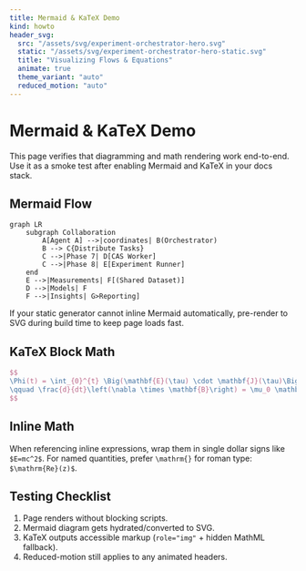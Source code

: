 ```yaml
---
title: Mermaid & KaTeX Demo
kind: howto
header_svg:
  src: "/assets/svg/experiment-orchestrator-hero.svg"
  static: "/assets/svg/experiment-orchestrator-hero-static.svg"
  title: "Visualizing Flows & Equations"
  animate: true
  theme_variant: "auto"
  reduced_motion: "auto"
---
```


# Mermaid & KaTeX Demo

This page verifies that diagramming and math rendering work end-to-end. Use it as a smoke test after enabling Mermaid and KaTeX in your docs stack.

## Mermaid Flow

```mermaid
graph LR
    subgraph Collaboration
        A[Agent A] -->|coordinates| B(Orchestrator)
        B --> C{Distribute Tasks}
        C -->|Phase 7| D[CAS Worker]
        C -->|Phase 8| E[Experiment Runner]
    end
    E -->|Measurements| F[(Shared Dataset)]
    D -->|Models| F
    F -->|Insights| G>Reporting]
```

If your static generator cannot inline Mermaid automatically, pre-render to SVG during build time to keep page loads fast.

## KaTeX Block Math

```latex
$$
\Phi(t) = \int_{0}^{t} \Big(\mathbf{E}(\tau) \cdot \mathbf{J}(\tau)\Big)\,d\tau,
\qquad \frac{d}{dt}\left(\nabla \times \mathbf{B}\right) = \mu_0 \mathbf{J} + \mu_0\varepsilon_0 \frac{\partial \mathbf{E}}{\partial t}
$$
```

## Inline Math

When referencing inline expressions, wrap them in single dollar signs like `$E=mc^2$`. For named quantities, prefer `\mathrm{}` for roman type: `$\mathrm{Re}(z)$`.

## Testing Checklist

1. Page renders without blocking scripts.
2. Mermaid diagram gets hydrated/converted to SVG.
3. KaTeX outputs accessible markup (`role="img"` + hidden MathML fallback).
4. Reduced-motion still applies to any animated headers.
